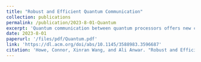 ```yaml
---
title: "Robust and Efficient Quantum Communication"
collection: publications
permalink: /publication/2023-8-01-Quantum
excerpt: 'Quantum communication between quantum processors offers new capabilities and applications in quantum computing. However, Noisy Intermediate-Scale Quantum (NISQ) devices face challenges such as decoherence, entanglement distillation latency, high communication-to-data qubit ratio, quantum error correction, and scalability. Inspired by distributed systems concepts, this paper presents two solutions for optimizing quantum communication: advanced quantum repeaters and machine learning for quantum network optimization. Advanced quantum repeaters will leverage topological quantum states to improve entanglement generation, swapping, and distillation efficiency. Concurrently, machine learning techniques using multi-armed bandit algorithms will dynamically allocate quantum processing resources across distributed quantum networks. This optimization enhances the efficiency of quantum teleportation protocols and reduces computational costs. By integrating advanced quantum repeaters with machine learning optimization, the proposed solutions aim to address the challenges in quantum communication.'
date: 2023-8-01
paperurl: '/files/pdf/Quantum.pdf'
link: 'https://dl.acm.org/doi/abs/10.1145/3588983.3596687'
citation: 'Howe, Connor, Xinran Wang, and Ali Anwar. "Robust and Efficient Quantum Communication." In Proceedings of the 2023 International Workshop on Quantum Classical Cooperative, pp. 13-16. 2023.'
---
```

